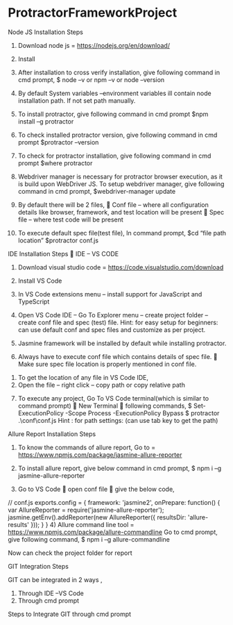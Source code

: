 # ProtractorFrameworkProject
Node JS Installation Steps

1)	Download node js = https://nodejs.org/en/download/
2)	Install
3)	After installation to cross verify installation, give following command in cmd prompt,
$ node –v  or npm –v  or node –version

4)	By default System variables –environment variables ill contain node installation path. If not set path manually.

5)	To install protractor, give following command in cmd prompt
$npm install –g protractor

6)	To check installed protractor version, give following command in cmd prompt
$protractor –version

7)	To check for protractor installation, give following command in cmd prompt
$where protractor

8)	Webdriver manager is necessary for protractor browser execution, as it is build upon WebDriver JS. To setup webdriver manager, give following command in cmd prompt,
$webdriver-manager update

9)	By default there will be 2 files,
	Conf file – where all configuration details like browser, framework, and test location will be present
	Spec file – where test code will be present

10)	To execute default spec file(test file), In command prompt,
$cd “file path location”
$protractor conf.js

IDE Installation Steps  IDE – VS CODE
1)	Download visual studio code = https://code.visualstudio.com/download
2)	Install VS Code
3)	In VS Code extensions menu – install support for JavaScript and TypeScript
4)	Open VS Code IDE – Go To Explorer menu – create project folder – create conf file and spec (test) file.
Hint: for easy setup for beginners: can use default conf and spec files and customize as per project.

5)	Jasmine framework will be installed by default while installing protractor.

6)	Always have to execute conf file which contains details of spec file.
	Make sure spec file location is properly mentioned in conf file.
1.	To get the location of any file in VS Code IDE,
2.	Open the file – right click – copy path or copy relative path

7)	To execute any project, Go To VS Code terminal(which is similar to command prompt)  New Terminal  following commands,
$ Set-ExecutionPolicy -Scope Process -ExecutionPolicy Bypass
$ protractor .\conf\conf.js
Hint : for path settings: (can use tab key to get the path)

Allure Report Installation Steps

1)	To know the commands of allure report, Go to = https://www.npmjs.com/package/jasmine-allure-reporter

2)	To install allure report, give below command in cmd prompt,
$ npm i –g  jasmine-allure-reporter

3)	Go to VS Code  open conf file  give the below code,

// conf.js
exports.config = {
framework: 'jasmine2',
onPrepare: function() {
var AllureReporter = require('jasmine-allure-reporter');
jasmine.getEnv().addReporter(new AllureReporter({
resultsDir: 'allure-results'
}));
}
}
4)	Allure command line tool = https://www.npmjs.com/package/allure-commandline
Go to cmd prompt, give following command,
$ npm i –g allure-commandline

Now can check the project folder for report

GIT Integration Steps

GIT can be integrated in 2 ways ,
1.	Through IDE –VS Code
2.	Through cmd prompt

Steps to Integrate GIT through cmd prompt


